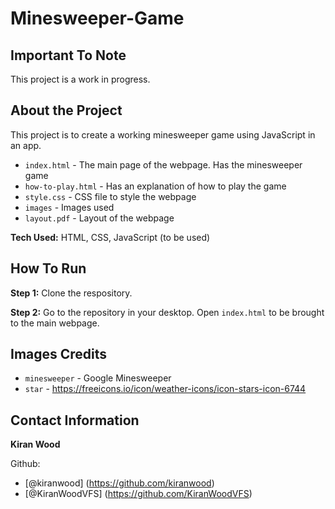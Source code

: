 # Minesweeper-Game

## Important To Note

This project is a work in progress. 

## About the Project

This project is to create a working minesweeper game using JavaScript in an app.

- `index.html` - The main page of the webpage. Has the minesweeper game
- `how-to-play.html` - Has an explanation of how to play the game
- `style.css` - CSS file to style the webpage
- `images` - Images used
- `layout.pdf` - Layout of the webpage

**Tech Used:** HTML, CSS, JavaScript (to be used)

## How To Run 

**Step 1:** Clone the respository.

**Step 2:** Go to the repository in your desktop. Open `index.html` to be brought to the main webpage.

## Images Credits

- `minesweeper` - Google Minesweeper
- `star` - https://freeicons.io/icon/weather-icons/icon-stars-icon-6744

## Contact Information

**Kiran Wood**

Github:
- [@kiranwood] (https://github.com/kiranwood)
- [@KiranWoodVFS] (https://github.com/KiranWoodVFS)